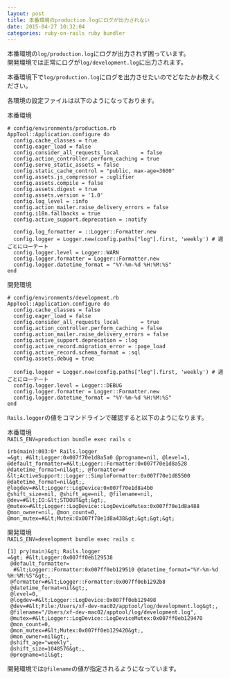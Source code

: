 ```yaml
---
layout: post
title: 本番環境のproduction.logにログが出力されない
date: 2015-04-27 10:32:04
categories: ruby-on-rails ruby bundler
---
```

<p>本番環境の<code>log/production.log</code>にログが出力されず困っています。<br>
開発環境では正常にログが<code>log/development.log</code>に出力されます。</p>

<p>本番環境下で<code>log/production.log</code>にログを出力させたいのでどなたかお教えください。</p>

<p>各環境の設定ファイルは以下のようになっております。</p>

<p>本番環境</p>

```
# config/environments/production.rb
AppTool::Application.configure do
  config.cache_classes = true
  config.eager_load = false
  config.consider_all_requests_local       = false
  config.action_controller.perform_caching = true
  config.serve_static_assets = false
  config.static_cache_control = "public, max-age=3600"
  config.assets.js_compressor = :uglifier
  config.assets.compile = false
  config.assets.digest = true
  config.assets.version = '1.0'
  config.log_level = :info
  config.action_mailer.raise_delivery_errors = false
  config.i18n.fallbacks = true
  config.active_support.deprecation = :notify

  config.log_formatter = ::Logger::Formatter.new
  config.logger = Logger.new(config.paths["log"].first, 'weekly') # 週ごとにローテート
  config.logger.level = Logger::WARN
  config.logger.formatter = Logger::Formatter.new
  config.logger.datetime_format = "%Y-%m-%d %H:%M:%S"
end
```

<p>開発環境</p>

```
# config/environments/development.rb
AppTool::Application.configure do
  config.cache_classes = false
  config.eager_load = false
  config.consider_all_requests_local       = true
  config.action_controller.perform_caching = false
  config.action_mailer.raise_delivery_errors = false
  config.active_support.deprecation = :log
  config.active_record.migration_error = :page_load
  config.active_record.schema_format = :sql
  config.assets.debug = true

  config.logger = Logger.new(config.paths["log"].first, 'weekly') # 週ごとにローテート
  config.logger.level = Logger::DEBUG
  config.logger.formatter = Logger::Formatter.new
  config.logger.datetime_format = "%Y-%m-%d %H:%M:%S"
end
```

<p><code>Rails.logger</code>の値をコマンドラインで確認すると以下のようになります。</p>

<p>本番環境<br>
<code>RAILS_ENV=production bundle exec rails c</code></p>

```
irb(main):003:0* Rails.logger
=&gt; #&lt;Logger:0x007f70e1d8a5a0 @progname=nil, @level=1,
@default_formatter=#&lt;Logger::Formatter:0x007f70e1d8a528
@datetime_format=nil&gt;, @formatter=#
&lt;ActiveSupport::Logger::SimpleFormatter:0x007f70e1d85500
@datetime_format=nil&gt;, @logdev=#&lt;Logger::LogDevice:0x007f70e1d8a4b0
@shift_size=nil, @shift_age=nil, @filename=nil, @dev=#&lt;IO:&lt;STDOUT&gt;&gt;,
@mutex=#&lt;Logger::LogDevice::LogDeviceMutex:0x007f70e1d8a488
@mon_owner=nil, @mon_count=0, @mon_mutex=#&lt;Mutex:0x007f70e1d8a438&gt;&gt;&gt;&gt;
```

<p>開発環境<br>
<code>RAILS_ENV=development bundle exec rails c</code></p>

```
[1] pry(main)&gt; Rails.logger
=&gt; #&lt;Logger:0x007ff0eb129538
 @default_formatter=
  #&lt;Logger::Formatter:0x007ff0eb129510 @datetime_format="%Y-%m-%d %H:%M:%S"&gt;,
 @formatter=#&lt;Logger::Formatter:0x007ff0eb1292b8
 @datetime_format=nil&gt;,
 @level=0,
 @logdev=#&lt;Logger::LogDevice:0x007ff0eb129498
 @dev=#&lt;File:/Users/xf-dev-mac02/apptool/log/development.log&gt;,
 @filename="/Users/xf-dev-mac02/apptool/log/development.log",
 @mutex=#&lt;Logger::LogDevice::LogDeviceMutex:0x007ff0eb129470
 @mon_count=0,
 @mon_mutex=#&lt;Mutex:0x007ff0eb129420&gt;,
 @mon_owner=nil&gt;,
 @shift_age="weekly",
 @shift_size=1048576&gt;,
 @progname=nil&gt;
```

<p>開発環境では<code>@filename</code>の値が指定されるようになっています。</p>
